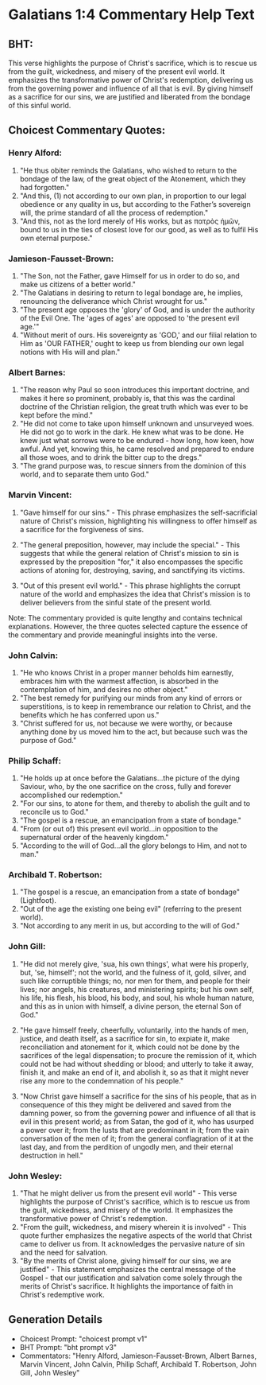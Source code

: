 # Galatians 1:4 Commentary Help Text

## BHT:
This verse highlights the purpose of Christ's sacrifice, which is to rescue us from the guilt, wickedness, and misery of the present evil world. It emphasizes the transformative power of Christ's redemption, delivering us from the governing power and influence of all that is evil. By giving himself as a sacrifice for our sins, we are justified and liberated from the bondage of this sinful world.

## Choicest Commentary Quotes:
### Henry Alford:
1. "He thus obiter reminds the Galatians, who wished to return to the bondage of the law, of the great object of the Atonement, which they had forgotten."
2. "And this, (1) not according to our own plan, in proportion to our legal obedience or any quality in us, but according to the Father’s sovereign will, the prime standard of all the process of redemption."
3. "And this, not as the lord merely of His works, but as πατρὸς ἡμῶν, bound to us in the ties of closest love for our good, as well as to fulfil His own eternal purpose."

### Jamieson-Fausset-Brown:
1. "The Son, not the Father, gave Himself for us in order to do so, and make us citizens of a better world."
2. "The Galatians in desiring to return to legal bondage are, he implies, renouncing the deliverance which Christ wrought for us."
3. "The present age opposes the 'glory' of God, and is under the authority of the Evil One. The 'ages of ages' are opposed to 'the present evil age.'"
4. "Without merit of ours. His sovereignty as 'GOD,' and our filial relation to Him as 'OUR FATHER,' ought to keep us from blending our own legal notions with His will and plan."

### Albert Barnes:
1. "The reason why Paul so soon introduces this important doctrine, and makes it here so prominent, probably is, that this was the cardinal doctrine of the Christian religion, the great truth which was ever to be kept before the mind."
2. "He did not come to take upon himself unknown and unsurveyed woes. He did not go to work in the dark. He knew what was to be done. He knew just what sorrows were to be endured - how long, how keen, how awful. And yet, knowing this, he came resolved and prepared to endure all those woes, and to drink the bitter cup to the dregs."
3. "The grand purpose was, to rescue sinners from the dominion of this world, and to separate them unto God."

### Marvin Vincent:
1. "Gave himself for our sins." - This phrase emphasizes the self-sacrificial nature of Christ's mission, highlighting his willingness to offer himself as a sacrifice for the forgiveness of sins.

2. "The general preposition, however, may include the special." - This suggests that while the general relation of Christ's mission to sin is expressed by the preposition "for," it also encompasses the specific actions of atoning for, destroying, saving, and sanctifying its victims.

3. "Out of this present evil world." - This phrase highlights the corrupt nature of the world and emphasizes the idea that Christ's mission is to deliver believers from the sinful state of the present world.

Note: The commentary provided is quite lengthy and contains technical explanations. However, the three quotes selected capture the essence of the commentary and provide meaningful insights into the verse.

### John Calvin:
1. "He who knows Christ in a proper manner beholds him earnestly, embraces him with the warmest affection, is absorbed in the contemplation of him, and desires no other object."
2. "The best remedy for purifying our minds from any kind of errors or superstitions, is to keep in remembrance our relation to Christ, and the benefits which he has conferred upon us."
3. "Christ suffered for us, not because we were worthy, or because anything done by us moved him to the act, but because such was the purpose of God."

### Philip Schaff:
1. "He holds up at once before the Galatians...the picture of the dying Saviour, who, by the one sacrifice on the cross, fully and forever accomplished our redemption."
2. "For our sins, to atone for them, and thereby to abolish the guilt and to reconcile us to God."
3. "The gospel is a rescue, an emancipation from a state of bondage."
4. "From (or out of) this present evil world...in opposition to the supernatural order of the heavenly kingdom."
5. "According to the will of God...all the glory belongs to Him, and not to man."

### Archibald T. Robertson:
1. "The gospel is a rescue, an emancipation from a state of bondage" (Lightfoot).
2. "Out of the age the existing one being evil" (referring to the present world).
3. "Not according to any merit in us, but according to the will of God."

### John Gill:
1. "He did not merely give, 'sua, his own things', what were his properly, but, 'se, himself'; not the world, and the fulness of it, gold, silver, and such like corruptible things; no, nor men for them, and people for their lives; nor angels, his creatures, and ministering spirits; but his own self, his life, his flesh, his blood, his body, and soul, his whole human nature, and this as in union with himself, a divine person, the eternal Son of God." 

2. "He gave himself freely, cheerfully, voluntarily, into the hands of men, justice, and death itself, as a sacrifice for sin, to expiate it, make reconciliation and atonement for it, which could not be done by the sacrifices of the legal dispensation; to procure the remission of it, which could not be had without shedding or blood; and utterly to take it away, finish it, and make an end of it, and abolish it, so as that it might never rise any more to the condemnation of his people."

3. "Now Christ gave himself a sacrifice for the sins of his people, that as in consequence of this they might be delivered and saved from the damning power, so from the governing power and influence of all that is evil in this present world; as from Satan, the god of it, who has usurped a power over it; from the lusts that are predominant in it; from the vain conversation of the men of it; from the general conflagration of it at the last day, and from the perdition of ungodly men, and their eternal destruction in hell."

### John Wesley:
1. "That he might deliver us from the present evil world" - This verse highlights the purpose of Christ's sacrifice, which is to rescue us from the guilt, wickedness, and misery of the world. It emphasizes the transformative power of Christ's redemption.
2. "From the guilt, wickedness, and misery wherein it is involved" - This quote further emphasizes the negative aspects of the world that Christ came to deliver us from. It acknowledges the pervasive nature of sin and the need for salvation.
3. "By the merits of Christ alone, giving himself for our sins, we are justified" - This statement emphasizes the central message of the Gospel - that our justification and salvation come solely through the merits of Christ's sacrifice. It highlights the importance of faith in Christ's redemptive work.


## Generation Details
- Choicest Prompt: "choicest prompt v1"
- BHT Prompt: "bht prompt v3"
- Commentators: "Henry Alford, Jamieson-Fausset-Brown, Albert Barnes, Marvin Vincent, John Calvin, Philip Schaff, Archibald T. Robertson, John Gill, John Wesley"
